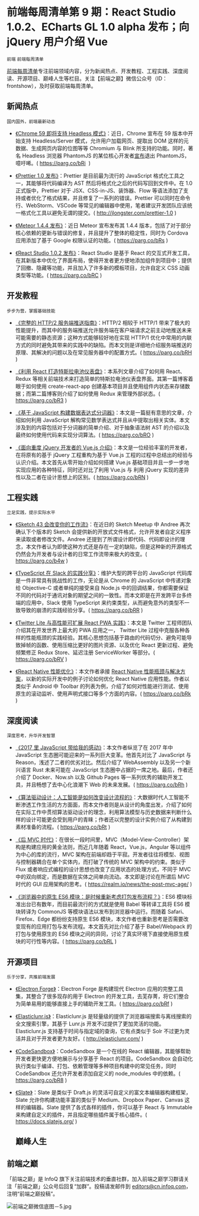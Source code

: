﻿# 前端每周清单第 9 期：React Studio 1.0.2、ECharts GL 1.0 alpha 发布；向 jQuery 用户介绍 Vue

`前端` `前端每周清单`

[前端每周清单](http://www.infoq.com/cn/FE-Weekly)专注前端领域内容，分为新闻热点、开发教程、工程实践、深度阅读、开源项目、巅峰人生等栏目。关注【前端之巅】微信公众号（ID：frontshow），及时获取前端每周清单。

## 新闻热点

`国内国外，前端最新动态`

* [《Chrome 59 即将支持 Headless 模式》](https://parg.co/bRi)：近日，Chrome 宣布在 59 版本中开始支持 Headless/Server 模式，允许用户加载网页、提取出 DOM 这样的元数据、生成网页内容的位图等等 Chromium 与 Blink 所支持的功能。同时，著名 Headless 浏览器 PhantomJS 的某位核心开发者[宣布](https://news.ycombinator.com/item?id=14105489)退出 PhantomJS，噫吁唏。( https://parg.co/bRi  )

* [《Prettier 1.0 发布》](http://jlongster.com/prettier-1.0)：Prettier 是目前最为流行的 JavaScript 格式化工具之一，其能够将代码编译为 AST 然后将格式化之后的代码写回到文件中。在 1.0 正式版中，Prettier 对于 JSX、CSS-in-JS、装饰器、Flow 等语法添加了支持或者优化了格式结果，并且修复了一系列的错误。Prettier 可以同时在命令行、WebStorm、VSCode 等常见的编辑器中使用，笔者建议开发团队应该统一格式化工具以避免无谓的提交。( http://jlongster.com/prettier-1.0 )

* [《Meteor 1.4.4 发布》](https://parg.co/bRs)：近日 Meteor 宣布发布其 1.4.4 版本，包括了对于部分核心依赖的更新与错误的修复，并且提升了整体的稳定性，同时为 Cordova 应用添加了基于 Google 权限认证的功能。( https://parg.co/bRs )

* [《React Studio 1.0.2 发布》](https://parg.co/bRC)：React Studio 是基于 React 的交互式开发工具，在其新版本中优化了界面布局，使得开发者更方便地添加组件到项目中；提供了回撤、隐藏等功能，并且加入了许多新的模板项目，允许自定义 CSS 动画类型等功能。( https://parg.co/bRC )

## 开发教程

`步步为营，掌握基础技能`

* [《完整的 HTTP/2 服务端推送指南》](https://parg.co/bRH)：HTTP/2 相较于 HTTP/1 带来了极大的性能提升，而其中的服务端推送允许服务端在客户端请求之前主动地推送未来可能需要的静态资源；这种方式能够较好地在实现 HTTP/1 优化中常用的内联方式的同时避免其带来的实践中的缺陷。而本文则是详细地介绍服务端推送的原理、其解决的问题以及在常见服务器中的配置方式。( https://parg.co/bRH )

* [《利用 React 打造特斯拉电池仪表盘》](https://parg.co/bR3)：本系列文章介绍了如何用 React、Redux 等相关前端技术来打造简单的特斯拉电池仪表盘界面。其第一篇博客着眼于如何使用 create-react-app 创建基本项目并且使用组件内状态来存储数据；而第二篇博客则介绍了如何使用 Redux 来管理外部状态。( https://parg.co/bR3 )

* [《基于 JavaScript 构建数据表达式分词器》](https://parg.co/bRO)：本文是一篇挺有意思的文章，介绍如何利用 JavaScript 解构常见数学表达式并且从中提取出相关实体。本文涉及到的内容包括对于分词器的简单介绍、对于抽象语法树 AST 的介绍以及最终如何使用代码来实现分词算法。( https://parg.co/bRO )

* [《面向重度 jQuery 开发者的 Vue.js 介绍》](https://parg.co/bRN)：本文是一位经验丰富的开发者，在将原有的基于 jQuery 工程重构为基于 Vue.js 工程的过程中总结出的经验与认识介绍。本文首先从零开始介绍如何搭建 Vue.js 基础项目并且一步一步地实现应用的各种特征，同时还对比了利用 Vue.js 与 利用 jQuery 实现的差异性以及二者在设计思想上的区别。( https://parg.co/bRN )

## 工程实践

`立足实践，提示实际水平`

* [《Sketch 43 会改变你的工作流》](https://parg.co/b4w)：在近日的 Sketch Meetup 中 Andree 再次确认下个版本的 Sketch 会提供新的开放式文件格式，允许开发者自定义程序来读取或者修改文件。Andree 还提到了所谓设计即代码、代码即设计的理念，本文作者认为即使这种方式还是存在一定的缺陷，但是这种新的开源格式仍然会为开发者与设计者的日常工作流带来极大的改变。( https://parg.co/b4w )

* [《TypeScript 在 Slack 的实践分享》](https://parg.co/bRR)：维护大型的跨平台的 JavaScript 代码库是一件非常具有挑战性的工作，无论是从 Chrome 的 JavaScript 中传递对象给 Objective-C 或者单纯的接受来自 Node.js 中的回调结果，你都需要保证不同的代码对于通讯对象的期望之间的一致性。而本文即是在开发跨平台多终端的应用中，Slack 使用 TypeScript 来约束类型，从而避免意外的类型不一致导致的崩溃的实践经验分享。( https://parg.co/bRR )

* [《Twitter Lite 与高性能可扩展 React PWA 实践》](https://parg.co/bRV)：本文是 Twitter 工程师团队介绍其在开发世界上最大的 PWA 应用之一， Twitter Lite 过程中克服各种各样的性能瓶颈的实践经验。其核心思想包括基于路由的代码切分、避免可能导致掉帧的函数、使用压缩比更好的图片资源、以及优化 React 更新过程、避免频繁修正 Redux Store、延迟注册 ServiceWorker 等部分。( https://parg.co/bRV )

* [《React Native 性能优化》](https://parg.co/bRk)：本文作者承接 [React Native 性能瓶颈与解决方案](https://parg.co/bRJ)，以新的实际开发中的例子讨论如何优化 React Native 应用性能。作者以类似于 Android 中 Toolbar 的列表为例，介绍了如何对性能进行测试、使用原生的滚动监听、使用声明式接口等多个方面的内容。( https://parg.co/bRk )

## 深度阅读

`深度思考，升华开发智慧`

* [《2017 里 JavaScript 带给我的感动》](https://parg.co/bRh)：本文作者纵览了在 2017 年中 JavaScript 生态圈可能迎来的一系列巨大变革。他首先对比了 JavaScript 与 Reason，浅述了二者的优劣对比。然后介绍了 WebAssembly 以及另一个新兴语言 Rust 未来可能在 JavaScript 生态圈中占据的一席之地。最后，作者还介绍了 Docker、Now.sh 以及 Github Pages 等一系列优秀的辅助开发工具，并且畅想了去中心化浪潮下 Web 的未来发展。( https://parg.co/bRh )

* [《算法驱动设计：人工智能是如何改变设计流程的》](https://parg.co/bRt)：大数据时代人工智能不断渗透工作生活的方方面面，而本文作者则是从设计的角度出发，介绍了如何在实际工作中贯彻算法驱动设计的理念，利用算法模型与历史数据来判断什么样的设计可能更会受到用户的青睐；作者还以完整的设计实例介绍了从构建到素材准备的流程。( https://parg.co/bRt )

* [《后 MVC 时代》](https://realm.io/news/the-post-mvc-age/)：在很长一段时间里，MVC（Model-View-Controller）架构是构建应用的黄金法则，而近几年随着 React，Vue.js，Angular 等以组件为中心的库的流行，MVC 架构在前端却趋于平寂。开发者往往将模型、视图与控制器耦合在单个实体内，而打破了传统的 MVC 架构中的约束。类似于 Flux 或者响应式编程的设计思想也改变了应用状态的处理方式，不同于 MVC 中的双向绑定，而是数据在实体之间单向流动。本文即是讨论在所谓后 MVC 时代的 GUI 应用架构的思考。( https://realm.io/news/the-post-mvc-age/ )

* [《浏览器中的原生 ES6 模块：是时候重新考虑打包发布流程？》](https://parg.co/bRL)：ES6 模块标准出台已有数年，而目前最流行的方式就是使用 Babel 等转译工具将 ES6 模块转译为 CommonJS 等模块语法以发布到浏览器中运行。而随着 Safari、Firefox、Edge 都纷纷支持原生 ES6 模块，本文作者也重新思考是否需要改变现有的应用打包与发布流程。本文首先对比介绍了基于 Babel/Webpack 的打包与使用原生的 ES6 模块之间的异同，讨论了真实环境下直接使用原生模块的可行性等内容。( https://parg.co/bRL )

## 开源项目

`乐于分享，共推前端发展`

* [《Electron Forge》](https://parg.co/bRf)：Electron Forge 是构建现代 Electron 应用的完整工具集，其整合了很多现存的用于 Electron 的开发工具，去芜存菁，将它们整合为简单易用的能够直接上手的辅助开发工具。( https://parg.co/bRf )

* [《Elasticlunr.js》](http://elasticlunr.com/)：Elasticlunr.js 是轻量级的提供了浏览器端搜索与离线搜索的全文搜索引擎，其基于 Lunr.js 开发不过提供了更加灵活的功能。Elasticlunr.js 支持基于时间与指定域的查询，它有点类似于 Solr 不过更为灵活并且对于开发者更为友好。( http://elasticlunr.com/ )

* [《CodeSandbox》](https://parg.co/bR8)：CodeSandbox 是一个在线的 React 编辑器，其能够帮助开发者更快更方便地展示与分享基于 React 的项目。CodeSandbox 会自动化执行类似于编译、打包、依赖管理等多种项目构建中的常见任务，同时 CodeSandbox 还允许开发者添加自定义的 node_modules 中的依赖。( https://parg.co/bR8 )

* [《Slate》](https://docs.slatejs.org/)：Slate 是类似于 Draft.js 的灵活可自定义的富文本编辑器构建框架，Slate 允许你构建功能丰富的类似于 Medium、Dropbox Paper、Canvas 这样的编辑器。Slate 提供了各式各样的插件，你可以基于 React 与 Immutable 来构建自定义的插件，并且指定哪些插件属于核心插件。( https://docs.slatejs.org/ )
  ## 巅峰人生

## 前端之巅

「前端之巅」是 InfoQ 旗下关注前端技术的垂直社群，加入前端之巅学习群请关注「前端之巅」公众号后回复“加群”。投稿请发邮件到 editors@cn.infoq.com，注明“前端之巅投稿”。

![前端之巅微信底图－5.jpg](http://upload-images.jianshu.io/upload_images/1647496-01712a993d2b23de.jpg?imageMogr2/auto-orient/strip%7CimageView2/2/w/1240)
